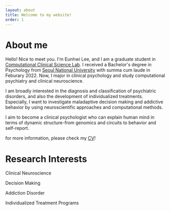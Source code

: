 ```yaml
---
layout: about
title: Welcome to my website!
order: 1
---
```



# About me


Hello! Nice to meet you. I'm Eunhwi Lee, and I am a graduate student in [Computational Clinical Science Lab](https://ccs-lab.github.io). I received a Bachelor's degree in Psychology from [Seoul National University](https://en.snu.ac.kr/index.html) with summa cum laude in Feburary 2022. Now, I major in clinical psychology and study computational psychiatry and clinical neuroscience.



I am broadly interested in the diagnosis and classification of psychiatric disorders, and also the development of individualized treatments. Especially, I want to investigate maladaptive decision making and addictive behavior by using neuroscientific approaches and computational methods.



I aim to become a clinical psychologist who can explain human mind in terms of dynamic structure-from genomics and circuits to behavior and self-report.



for more information, please check my [CV](https://drive.google.com/file/d/1JVl2pix0PN7ETZKTEQhL_ttjNlzkaV3H/view?usp=sharing)!



# Research Interests


Clinical Neuroscience

Decision Making

Addiction Disorder

Individualized Treatment Programs
